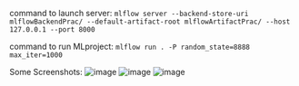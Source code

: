 command to launch server: `mlflow server --backend-store-uri mlflowBackendPrac/ --default-artifact-root mlflowArtifactPrac/ --host 127.0.0.1 --port 8000`

command to run MLproject: `mlflow run . -P random_state=8888 max_iter=1000`

Some Screenshots:
![image](https://github.com/user-attachments/assets/b0852d16-27ea-4b44-b3bc-2055c9e62519)
![image](https://github.com/user-attachments/assets/e789aade-6dd4-4a53-b4d0-ba6b294b5e60)
![image](https://github.com/user-attachments/assets/4e1f4966-62fe-41fc-b4bf-9928c3233f97)
